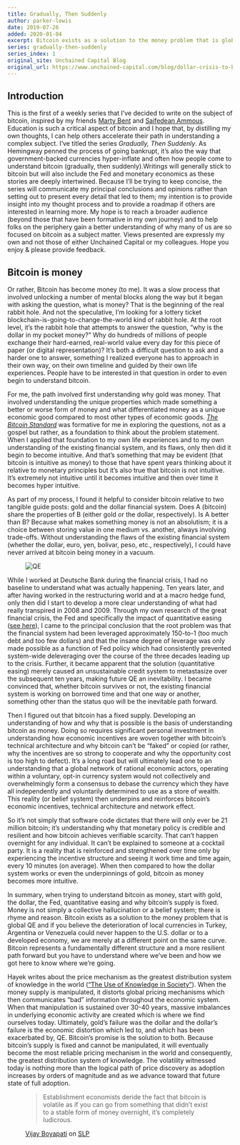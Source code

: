 ```yaml
---
title: Gradually, Then Suddenly
author: parker-lewis
date: 2019-07-26
added: 2020-01-04
excerpt: Bitcoin exists as a solution to the money problem that is global QE.
series: gradually-then-suddenly
series_index: 1
original_site: Unchained Capital Blog
original_url: https://www.unchained-capital.com/blog/dollar-crisis-to-bitcoin/
---
```


## Introduction

This is the first of a weekly series that I’ve decided to write on the subject of bitcoin, inspired by my friends [Marty Bent](https://tftc.io/) and [Saifedean Ammous](https://saifedean.com/). Education is such a critical aspect of bitcoin and I hope that, by distilling my own thoughts, I can help others accelerate their path in understanding a complex subject. I’ve titled the series _Gradually, Then Suddenly_. As Hemingway penned the process of going bankrupt, it’s also the way that government-backed currencies hyper-inflate and often how people come to understand bitcoin (gradually, then suddenly).Writings will generally stick to bitcoin but will also include the Fed and monetary economics as these stories are deeply intertwined. Because I’ll be trying to keep concise, the series will communicate my principal conclusions and opinions rather than setting out to present every detail that led to them; my intention is to provide insight into my thought process and to provide a roadmap if others are interested in learning more. My hope is to reach a broader audience (beyond those that have been formative in my own journey) and to help folks on the periphery gain a better understanding of why many of us are so focused on bitcoin as a subject matter. Views presented are expressly my own and not those of either Unchained Capital or my colleagues. Hope you enjoy & please provide feedback.

## Bitcoin is money

Or rather, Bitcoin has become money (to me). It was a slow process that involved unlocking a number of mental blocks along the way but it began with asking the question, what is money? That is the beginning of the real rabbit hole. And not the speculative, I’m looking for a lottery ticket blockchain-is-going-to-change-the-world kind of rabbit hole. At the root level, it’s the rabbit hole that attempts to answer the question, “why is the dollar in my pocket money?” Why do hundreds of millions of people exchange their hard-earned, real-world value every day for this piece of paper (or digital representation)? It’s both a difficult question to ask and a harder one to answer, something I realized everyone has to approach in their own way, on their own timeline and guided by their own life experiences. People have to be interested in that question in order to even begin to understand bitcoin.

For me, the path involved first understanding why gold was money. That involved understanding the unique properties which made something a better or worse form of money and what differentiated money as a unique economic good compared to most other types of economic goods. [_The Bitcoin Standard_](https://saifedean.com/the-book/) was formative for me in exploring the questions, not as a gospel but rather, as a foundation to think about the problem statement. When I applied that foundation to my own life experiences and to my own understanding of the existing financial system, and its flaws, only then did it begin to become intuitive. And that’s something that may be evident (that bitcoin is intuitive as money) to those that have spent years thinking about it relative to monetary principles but it’s also true that bitcoin is not intuitive. It’s extremely not intuitive until it becomes intuitive and then over time it becomes hyper intuitive.

As part of my process, I found it helpful to consider bitcoin relative to two tangible guide posts: gold and the dollar financial system. Does A (bitcoin) share the properties of B (either gold or the dollar, respectively). Is A better than B? Because what makes something money is not an absolutism; it is a choice between storing value in one medium vs. another, always involving trade-offs. Without understanding the flaws of the existing financial system (whether the dollar, euro, yen, bolivar, peso, etc., respectively), I could have never arrived at bitcoin being money in a vacuum.

<figure>
  <img src="/static/img/mempool/gradually-then-suddenly/QE.png" alt="QE" />
</figure>

While I worked at Deutsche Bank during the financial crisis, I had no baseline to understand what was actually happening. Ten years later, and after having worked in the restructuring world and at a macro hedge fund, only then did I start to develop a more clear understanding of what had really transpired in 2008 and 2009\. Through my own research of the great financial crisis, the Fed and specifically the impact of quantitative easing ([see here](https://www.unchained-capital.com/blog/enders-game/)), I came to the principal conclusion that the root problem was that the financial system had been leveraged approximately 150-to-1 (too much debt and too few dollars) and that the insane degree of leverage was only made possible as a function of Fed policy which had consistently prevented system-wide deleveraging over the course of the three decades leading up to the crisis. Further, it became apparent that the solution (quantitative easing) merely caused an unsustainable credit system to metastasize over the subsequent ten years, making future QE an inevitability. I became convinced that, whether bitcoin survives or not, the existing financial system is working on borrowed time and that one way or another, something other than the status quo will be the inevitable path forward.

Then I figured out that bitcoin has a fixed supply. Developing an understanding of how and why that is possible is the basis of understanding bitcoin as money. Doing so requires significant personal investment in understanding how economic incentives are woven together with bitcoin’s technical architecture and why bitcoin can’t be “faked” or copied (or rather, why the incentives are so strong to cooperate and why the opportunity cost is too high to defect). It’s a long road but will ultimately lead one to an understanding that a global network of rational economic actors, operating within a voluntary, opt-in currency system would not collectively and overwhelmingly form a consensus to debase the currency which they have all independently and voluntarily determined to use as a store of wealth. This reality (or belief system) then underpins and reinforces bitcoin’s economic incentives, technical architecture and network effect.

So it’s not simply that software code dictates that there will only ever be 21 million bitcoin; it’s understanding why that monetary policy is credible and resilient and how bitcoin achieves verifiable scarcity. That can’t happen overnight for any individual. It can’t be explained to someone at a cocktail party. It is a reality that is reinforced and strengthened over time only by experiencing the incentive structure and seeing it work time and time again, every 10 minutes (on average). When then compared to how the dollar system works or even the underpinnings of gold, bitcoin as money becomes more intuitive.

In summary, when trying to understand bitcoin as money, start with gold, the dollar, the Fed, quantitative easing and why bitcoin’s supply is fixed. Money is not simply a collective hallucination or a belief system; there is rhyme and reason. Bitcoin exists as a solution to the money problem that is global QE and if you believe the deterioration of local currencies in Turkey, Argentina or Venezuela could never happen to the U.S. dollar or to a developed economy, we are merely at a different point on the same curve. Bitcoin represents a fundamentally different structure and a more resilient path forward but you have to understand where we’ve been and how we got here to know where we’re going.

Hayek writes about the price mechanism as the greatest distribution system of knowledge in the world ([“The Use of Knowledge in Society”](https://www.kysq.org/docs/Hayek_45.pdf)). When the money supply is manipulated, it distorts global pricing mechanisms which then communicates “bad” information throughout the economic system. When that manipulation is sustained over 30-40 years, massive imbalances in underlying economic activity are created which is where we find ourselves today. Ultimately, gold’s failure was the dollar and the dollar’s failure is the economic distortion which led to, and which has been exacerbated by, QE. Bitcoin’s promise is the solution to both. Because bitcoin’s supply is fixed and cannot be manipulated, it will eventually become the most reliable pricing mechanism in the world and consequently, the greatest distribution system of knowledge. The volatility witnessed today is nothing more than the logical path of price discovery as adoption increases by orders of magnitude and as we advance toward that future state of full adoption.

<figure>
  <blockquote>
    <p>Establishment economists deride the fact that bitcoin is volatile as if you can go from something that didn’t exist to a stable form of money overnight, it’s completely ludicrous.</p>
  </blockquote>
  <figcaption><a href="https://twitter.com/real_vijay">Vijay Boyapati</a> on <a href="https://stephanlivera.com/episode/2/">SLP</a></figcaption>
</figure>
